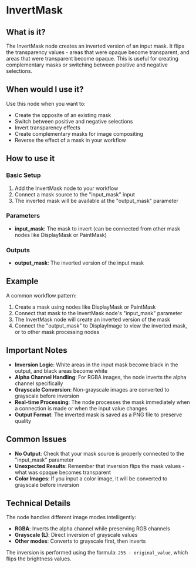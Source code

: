 # InvertMask

## What is it?

The InvertMask node creates an inverted version of an input mask. It flips the transparency values - areas that were opaque become transparent, and areas that were transparent become opaque. This is useful for creating complementary masks or switching between positive and negative selections.

## When would I use it?

Use this node when you want to:

- Create the opposite of an existing mask
- Switch between positive and negative selections
- Invert transparency effects
- Create complementary masks for image compositing
- Reverse the effect of a mask in your workflow

## How to use it

### Basic Setup

1. Add the InvertMask node to your workflow
1. Connect a mask source to the "input_mask" input
1. The inverted mask will be available at the "output_mask" parameter

### Parameters

- **input_mask**: The mask to invert (can be connected from other mask nodes like DisplayMask or PaintMask)

### Outputs

- **output_mask**: The inverted version of the input mask

## Example

A common workflow pattern:

1. Create a mask using nodes like DisplayMask or PaintMask
1. Connect that mask to the InvertMask node's "input_mask" parameter
1. The InvertMask node will create an inverted version of the mask
1. Connect the "output_mask" to DisplayImage to view the inverted mask, or to other mask processing nodes

## Important Notes

- **Inversion Logic**: White areas in the input mask become black in the output, and black areas become white
- **Alpha Channel Handling**: For RGBA images, the node inverts the alpha channel specifically
- **Grayscale Conversion**: Non-grayscale images are converted to grayscale before inversion
- **Real-time Processing**: The node processes the mask immediately when a connection is made or when the input value changes
- **Output Format**: The inverted mask is saved as a PNG file to preserve quality

## Common Issues

- **No Output**: Check that your mask source is properly connected to the "input_mask" parameter
- **Unexpected Results**: Remember that inversion flips the mask values - what was opaque becomes transparent
- **Color Images**: If you input a color image, it will be converted to grayscale before inversion

## Technical Details

The node handles different image modes intelligently:

- **RGBA**: Inverts the alpha channel while preserving RGB channels
- **Grayscale (L)**: Direct inversion of grayscale values
- **Other modes**: Converts to grayscale first, then inverts

The inversion is performed using the formula: `255 - original_value`, which flips the brightness values.
